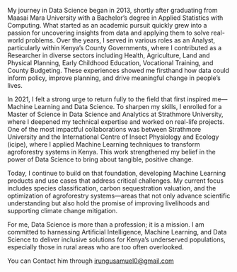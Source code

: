 My journey in Data Science began in 2013, shortly after graduating from Maasai Mara University with a Bachelor’s degree in Applied Statistics with Computing. What started as an academic pursuit quickly grew into a passion for uncovering insights from data and applying them to solve real-world problems. Over the years, I served in various roles as an Analyst, particularly within Kenya’s County Governments, where I contributed as a Researcher in diverse sectors including Health, Agriculture, Land and Physical Planning, Early Childhood Education, Vocational Training, and County Budgeting. These experiences showed me firsthand how data could inform policy, improve planning, and drive meaningful change in people’s lives.

In 2021, I felt a strong urge to return fully to the field that first inspired me—Machine Learning and Data Science. To sharpen my skills, I enrolled for a Master of Science in Data Science and Analytics at Strathmore University, where I deepened my technical expertise and worked on real-life projects. One of the most impactful collaborations was between Strathmore University and the International Centre of Insect Physiology and Ecology (icipe), where I applied Machine Learning techniques to transform agroforestry systems in Kenya. This work strengthened my belief in the power of Data Science to bring about tangible, positive change.

Today, I continue to build on that foundation, developing Machine Learning products and use cases that address critical challenges. My current focus includes species classification, carbon sequestration valuation, and the optimization of agroforestry systems—areas that not only advance scientific understanding but also hold the promise of improving livelihoods and supporting climate change mitigation.

For me, Data Science is more than a profession; it is a mission. I am committed to harnessing Artificial Intelligence, Machine Learning, and Data Science to deliver inclusive solutions for Kenya’s underserved populations, especially those in rural areas who are too often overlooked.   

You can Contact him through
irungusamuel0@gmail.com 
